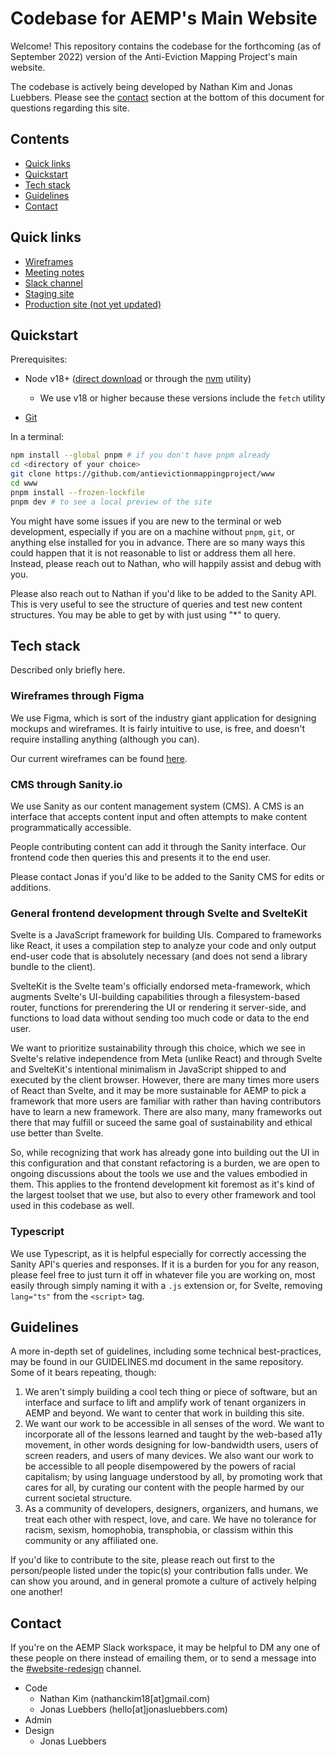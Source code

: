 # Codebase for AEMP's Main Website

Welcome! This repository contains the codebase for the
forthcoming (as of September 2022) version of the Anti-Eviction
Mapping Project's main website.

The codebase is actively being developed by Nathan Kim and
Jonas Luebbers. Please see the [contact](#contact) section at
the bottom of this document for questions regarding this site.

## Contents

- [Quick links](#quick-links)
- [Quickstart](#quickstart)
- [Tech stack](#tech-stack)
- [Guidelines](#guidelines)
- [Contact](#contact)

## Quick links

- [Wireframes](https://www.figma.com/file/vtGLMNb9KS1ETCeKdyxHjW/AEMP-guidelines-%2B-website?node-id=246%3A91)
- [Meeting notes](https://docs.google.com/document/d/1C8AvojK6xQElfFkO5u5cMS4ZKwRNeIKp4z94uoYA4zQ/edit#heading=h.tzm6i68shypk)
- [Slack channel](https://antievictionmap.slack.com/archives/C9ZHW3TPZ)
- [Staging site](https://aemp-www.netlify.app)
- [Production site (not yet updated)](https://antievictionmap.com)

## Quickstart

Prerequisites:

- Node v18+ ([direct download](https://nodejs.org/en/download/)
  or through the [nvm](https://github.com/nvm-sh/nvm) utility)

  - We use v18 or higher because these versions include the
    `fetch` utility

- [Git](https://git-scm.com/book/en/v2/Getting-Started-Installing-Git)

In a terminal:

```sh
npm install --global pnpm # if you don't have pnpm already
cd <directory of your choice>
git clone https://github.com/antievictionmappingproject/www
cd www
pnpm install --frozen-lockfile
pnpm dev # to see a local preview of the site
```

You might have some issues if you are new to the terminal or
web development, especially if you are on a machine without
`pnpm`, `git`, or anything else installed for you in advance.
There are so many ways this could happen that it is not
reasonable to list or address them all here. Instead, please
reach out to Nathan, who will happily assist and debug with
you.

Please also reach out to Nathan if you'd like to be added to
the Sanity API. This is very useful to see the structure of
queries and test new content structures. You may be able to get
by with just using "\*" to query.

## Tech stack

Described only briefly here.

### Wireframes through Figma

We use Figma, which is sort of the industry giant application
for designing mockups and wireframes. It is fairly intuitive to
use, is free, and doesn't require installing anything (although
you can).

Our current wireframes can be found
[here](https://www.figma.com/file/vtGLMNb9KS1ETCeKdyxHjW/AEMP-guidelines-%2B-website?node-id=246%3A91).

### CMS through Sanity.io

We use Sanity as our content management system (CMS). A CMS is
an interface that accepts content input and often attempts to
make content programmatically accessible.

People contributing content can add it through the Sanity
interface. Our frontend code then queries this and presents it
to the end user.

Please contact Jonas if you'd like to be added to the Sanity
CMS for edits or additions.

### General frontend development through Svelte and SvelteKit

Svelte is a JavaScript framework for building UIs. Compared to
frameworks like React, it uses a compilation step to analyze
your code and only output end-user code that is absolutely
necessary (and does not send a library bundle to the client).

SvelteKit is the Svelte team's officially endorsed
meta-framework, which augments Svelte's UI-building
capabilities through a filesystem-based router, functions for
prerendering the UI or rendering it server-side, and functions
to load data without sending too much code or data to the end
user.

We want to prioritize sustainability through this choice, which
we see in Svelte's relative independence from Meta (unlike
React) and through Svelte and SvelteKit's intentional
minimalism in JavaScript shipped to and executed by the client
browser. However, there are many times more users of React than
Svelte, and it may be more sustainable for AEMP to pick a
framework that more users are familiar with rather than having
contributors have to learn a new framework. There are also
many, many frameworks out there that may fulfill or suceed the
same goal of sustainability and ethical use better than Svelte.

So, while recognizing that work has already gone into building
out the UI in this configuration and that constant refactoring
is a burden, we are open to ongoing discussions about the tools
we use and the values embodied in them. This applies to the
frontend development kit foremost as it's kind of the largest
toolset that we use, but also to every other framework and tool
used in this codebase as well.

### Typescript

We use Typescript, as it is helpful especially for correctly
accessing the Sanity API's queries and responses. If it is a
burden for you for any reason, please feel free to just turn it
off in whatever file you are working on, most easily through
simply naming it with a `.js` extension or, for Svelte,
removing `lang="ts"` from the `<script>` tag.

## Guidelines

A more in-depth set of guidelines, including some technical
best-practices, may be found in our GUIDELINES.md document in
the same repository. Some of it bears repeating, though:

1. We aren't simply building a cool tech thing or piece of
   software, but an interface and surface to lift and amplify
   work of tenant organizers in AEMP and beyond. We want to
   center that work in building this site.
2. We want our work to be accessible in all senses of the word.
   We want to incorporate all of the lessons learned and taught
   by the web-based a11y movement, in other words designing for
   low-bandwidth users, users of screen readers, and users of
   many devices. We also want our work to be accessible to all
   people disempowered by the powers of racial capitalism; by
   using language understood by all, by promoting work that
   cares for all, by curating our content with the people
   harmed by our current societal structure.
3. As a community of developers, designers, organizers, and
   humans, we treat each other with respect, love, and care. We
   have no tolerance for racism, sexism, homophobia,
   transphobia, or classism within this community or any
   affiliated one.

If you'd like to contribute to the site, please reach out first
to the person/people listed under the topic(s) your
contribution falls under. We can show you around, and in
general promote a culture of actively helping one another!

## Contact

If you're on the AEMP Slack workspace, it may be helpful to DM
any one of these people on there instead of emailing them, or
to send a message into the
[#website-redesign](https://antievictionmap.slack.com/archives/C9ZHW3TPZ)
channel.

- Code
  - Nathan Kim (nathanckim18[at]gmail.com)
  - Jonas Luebbers (hello[at]jonasluebbers.com)
- Admin
- Design
  - Jonas Luebbers
